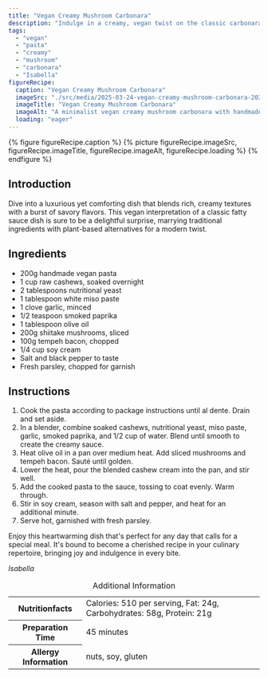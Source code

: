 ```yaml
---
title: "Vegan Creamy Mushroom Carbonara"
description: "Indulge in a creamy, vegan twist on the classic carbonara with mushrooms and tempeh bacon, perfect for a luxurious yet comforting meal."
tags:
  - "vegan"
  - "pasta"
  - "creamy"
  - "mushroom"
  - "carbonara"
  - "Isabella"
figureRecipe: 
  caption: "Vegan Creamy Mushroom Carbonara"
  imageSrc: "./src/media/2025-03-24-vegan-creamy-mushroom-carbonara-2025.png"
  imageTitle: "Vegan Creamy Mushroom Carbonara"
  imageAlt: "A minimalist vegan creamy mushroom carbonara with handmade pasta, cashew sauce, tempeh bacon, shiitake, and parsley, beautifully lit and ready to serve."
  loading: "eager"
---
```


{% figure figureRecipe.caption %}
{% picture figureRecipe.imageSrc, figureRecipe.imageTitle, figureRecipe.imageAlt, figureRecipe.loading %}
{% endfigure %}

## Introduction

Dive into a luxurious yet comforting dish that blends rich, creamy textures with a burst of savory flavors. This vegan interpretation of a classic fatty sauce dish is sure to be a delightful surprise, marrying traditional ingredients with plant-based alternatives for a modern twist.

## Ingredients

- 200g handmade vegan pasta
- 1 cup raw cashews, soaked overnight
- 2 tablespoons nutritional yeast
- 1 tablespoon white miso paste
- 1 clove garlic, minced
- 1/2 teaspoon smoked paprika
- 1 tablespoon olive oil
- 200g shiitake mushrooms, sliced
- 100g tempeh bacon, chopped
- 1/4 cup soy cream
- Salt and black pepper to taste
- Fresh parsley, chopped for garnish

## Instructions

1. Cook the pasta according to package instructions until al dente. Drain and set aside.
2. In a blender, combine soaked cashews, nutritional yeast, miso paste, garlic, smoked paprika, and 1/2 cup of water. Blend until smooth to create the creamy sauce.
3. Heat olive oil in a pan over medium heat. Add sliced mushrooms and tempeh bacon. Sauté until golden.
4. Lower the heat, pour the blended cashew cream into the pan, and stir well.
5. Add the cooked pasta to the sauce, tossing to coat evenly. Warm through.
6. Stir in soy cream, season with salt and pepper, and heat for an additional minute.
7. Serve hot, garnished with fresh parsley.

Enjoy this heartwarming dish that's perfect for any day that calls for a special meal. It's bound to become a cherished recipe in your culinary repertoire, bringing joy and indulgence in every bite.

*Isabella*

<table><caption class='sr-only'>Additional Information</caption><tr><th>Nutritionfacts</th><td>Calories: 510 per serving, Fat: 24g, Carbohydrates: 58g, Protein: 21g&nbsp;</td></tr><tr><th>Preparation Time</th><td>45 minutes&nbsp;</td></tr><tr><th>Allergy Information</th><td>nuts, soy, gluten&nbsp;</td></tr></table>

